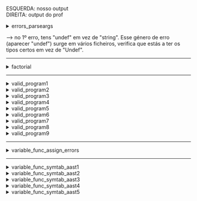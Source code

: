 ESQUERDA: nosso output<br>
DIREITA: output do prof

<details>
  <summary>errors_parseargs</summary>
  
![image](pictures/errors_parseargs.png)
</details>

--> no 1º erro, tens "undef" em vez de "string". Esse género de erro (aparecer "undef") surge em vários ficheiros, verifica que estás a ter os tipos certos em vez de "Undef".

---

<details>
  <summary>factorial</summary>
  
![image](pictures/factorial.png)
</details>

---

<details>
  <summary>valid_program1</summary>
  
![image](pictures/valid_program1.png)
</details>

<details>
  <summary>valid_program2</summary>
  
![image](pictures/valid_program2.png)
</details>

<details>
  <summary>valid_program3</summary>
  
![image](pictures/valid_program3.png)
</details>

<details>
  <summary>valid_program4</summary>
  
![image](pictures/valid_program4.png)
</details>

<details>
  <summary>valid_program5</summary>
  
![image](pictures/valid_program5.png)
</details>

<details>
  <summary>valid_program6</summary>
  
![image](pictures/valid_program6.png)
</details>

<details>
  <summary>valid_program7</summary>
  
![image](pictures/valid_program7.png)
</details>

<details>
  <summary>valid_program8</summary>
  
![image](pictures/valid_program8.png)
</details>

<details>
  <summary>valid_program9</summary>
  
![image](pictures/valid_program9.png)
</details>

---

<details>
  <summary>variable_func_assign_errors</summary>
  
![image](pictures/variable_func_assign_errors.png)
</details>

---

<details>
  <summary>variable_func_symtab_aast1</summary>
  
![image](pictures/variable_func_symtab_aast.png)
</details>

<details>
  <summary>variable_func_symtab_aast2</summary>
  
![image](pictures/variable_func_symtab_aast2.png)
</details>

<details>
  <summary>variable_func_symtab_aast3</summary>
  
![image](pictures/variable_func_symtab_aast3.png)
</details>

<details>
  <summary>variable_func_symtab_aast4</summary>
  
![image](pictures/variable_func_symtab_aast4.png)
</details>

<details>
  <summary>variable_func_symtab_aast5</summary>
  
![image](pictures/variable_func_symtab_aast5.png)
</details>